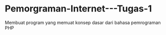 # Pemorgraman-Internet---Tugas-1
Membuat program yang memuat konsep dasar dari bahasa pemrograman PHP
